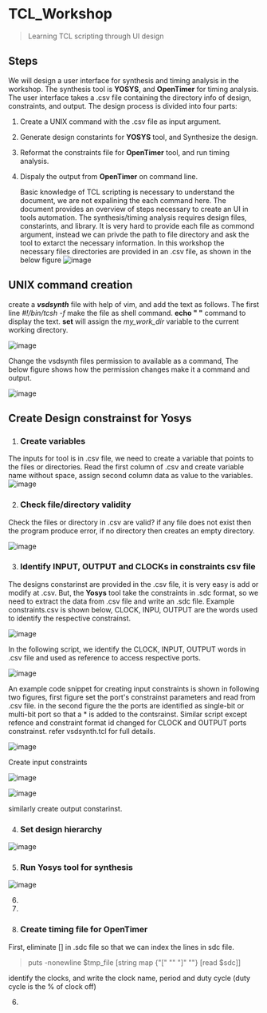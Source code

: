 # TCL_Workshop
> Learning TCL scripting through UI design
>
## Steps
We will design a user interface for synthesis and timing analysis in the workshop. The synthesis tool is **YOSYS**, and **OpenTimer** for timing analysis. The user interface takes a .csv file containing the directory info of design, constraints, and output. The design process is divided into four parts:
1. Create a UNIX command with the .csv file as input argument.
2. Generate design constarints for **YOSYS** tool, and Synthesize the design.
3. Reformat the constraints file for **OpenTimer** tool, and run timing analysis.
4. Dispaly the output from **OpenTimer** on command line.

   Basic knowledge of TCL scripting is necessary to understand the document, we are not expalining the each command here. The document provides an overview of steps necessary to create an UI in tools automation.
   The synthesis/timing analysis requires design files, constarints, and library. It is very hard to provide each file as commond argument, instead we can privde the path to file directory and ask the tool to extarct the necessary information. In this workshop the necessary files directories are provided in an .csv file, as shown in the below figure
    ![image](https://github.com/RajuMachupalli/TCL_Workshop/assets/52839597/bc89e6a1-cb72-448d-8afb-7219fb8858fd)

   
## UNIX command creation ##
create a ***vsdsynth*** file with help of vim, and add the text as follows. The first line *#!/bin/tcsh -f* make the file as shell command. **echo " "** command to display the text. **set** will assign the *my_work_dir* variable to the current working directory. 

![image](https://github.com/RajuMachupalli/TCL_Workshop/assets/52839597/89c7cee0-ee46-4b21-a9bc-56f0cf55af2d)

Change the vsdsynth files permission to available as a command, The below figure shows how the permission changes make it a command and output.

![image](https://github.com/RajuMachupalli/TCL_Workshop/assets/52839597/7a0ad8d1-88e4-4ba9-b111-db3255d0c3a0)

## Create Design constrainst for Yosys ##
1. ### Create variables ###
  The inputs for tool is in .csv file, we need to create a variable that points to the files or directories. Read the first column of .csv and create variable name without space, assign second column data as value to the variables. 
  ![image](https://github.com/RajuMachupalli/TCL_Workshop/assets/52839597/fc3f0713-4892-4e68-b4e8-0426fefa8f41)

2. ### Check file/directory validity ###
  Check the files or directory in .csv are valid? if any file does not exist then the program produce error, if no directory then creates an empty directory.
  
  ![image](https://github.com/RajuMachupalli/TCL_Workshop/assets/52839597/b47e2d9a-7a09-45e5-8afe-f92dd197db98)

3. ### Identify INPUT, OUTPUT and CLOCKs in constraints csv file ###
  The designs constarinst are provided in the .csv file, it is very easy is add or modify at .csv. But, the **Yosys** tool take the constraints in .sdc format, so we need to extract the data from .csv file and write an .sdc file. Example constraints.csv is shown below, CLOCK, INPU, OUTPUT are the words used to identify the respective constrainst. 

  ![image](https://github.com/RajuMachupalli/TCL_Workshop/assets/52839597/f464048c-7603-47ea-8f05-bbcc46588b74)

  In the following script, we identify the CLOCK, INPUT, OUTPUT words in .csv file and used as reference to access respective ports.  

  ![image](https://github.com/RajuMachupalli/TCL_Workshop/assets/52839597/6facee43-41df-43c0-aee3-38bc4794758b)

  An example code snippet for creating input constraints is shown in following two figures, first figure set the port's constrainst parameters and read from .csv file. in the second figure the the ports are identified as single-bit or multi-bit port so that a * is added to the contsrainst. Similar script except refence and constraint format id changed for CLOCK and OUTPUT ports constrainst. refer vsdsynth.tcl for full details.
  
  ![image](https://github.com/RajuMachupalli/TCL_Workshop/assets/52839597/9f4eabb4-dffd-4e7f-b0cf-fabfc8c357a7)

  Create input constraints
  
  ![image](https://github.com/RajuMachupalli/TCL_Workshop/assets/52839597/8f66bfd2-f18d-4d70-96ee-58a4cd34b99d)

  ![image](https://github.com/RajuMachupalli/TCL_Workshop/assets/52839597/82fa2c46-2631-4f92-8e13-ba51aca8938d)

  similarly create output constarinst.

4.  ### Set design hierarchy ###
  ![image](https://github.com/RajuMachupalli/TCL_Workshop/assets/52839597/beb75d1f-f9d8-402e-8f9a-073ebf32c857)

5. ### Run Yosys tool for synthesis ###
  ![image](https://github.com/RajuMachupalli/TCL_Workshop/assets/52839597/0d406188-d6dc-446d-9a95-95eae40fbab8)
  

6. 

7.  

8.  ### Create timing file for OpenTimer ###
  First, eliminate [] in .sdc file so that we can index the lines in sdc file. 
  >puts -nonewline $tmp_file [string map {"\[" "" "\]" ""} [read $sdc]]

  identify the clocks, and write the clock name, period and duty cycle (duty cycle is the % of clock off)
  >
>

6.  


